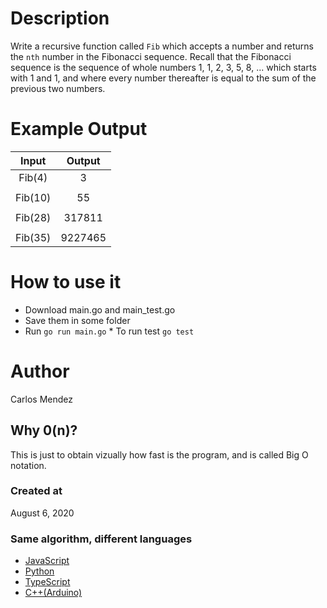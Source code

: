 # Description

Write a recursive function called `Fib` which accepts a number and returns the `nth` number in the Fibonacci sequence. Recall that the Fibonacci sequence is the sequence of whole numbers 1, 1, 2, 3, 5, 8, ... which starts with 1 and 1, and where every number thereafter is equal to the sum of the previous two numbers.

# Example Output

|  Input  | Output  |
| :-----: | :-----: |
| Fib(4)  |    3    |
|         |         |
| Fib(10) |   55    |
|         |         |
| Fib(28) | 317811  |
|         |         |
| Fib(35) | 9227465 |

# How to use it

-   Download main.go and main_test.go
-   Save them in some folder
-   Run `go run main.go` \* To run test `go test`

# Author

Carlos Mendez

## Why 0(n)?

This is just to obtain vizually how fast is the program, and is called Big O notation.

### Created at

August 6, 2020

### Same algorithm, different languages

-   [JavaScript](https://github.com/cjairm/javascript/tree/master/Algorithms-JS/030_fibonacci_recursive)
-   [Python](https://github.com/cjairm/python/tree/master/Algoritms-Py/030_fibonacci_recursive)
-   [TypeScript](https://github.com/cjairm/typescript/tree/master/Algorithms-TS/030_fibonacci_recursive)
-   [C++(Arduino)](https://github.com/cjairm/arduino/tree/master/Algorithms-Cpp/030_fibonacci_recursive)
